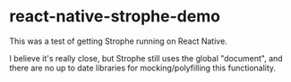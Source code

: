 # react-native-strophe-demo

This was a test of getting Strophe running on React Native. 

I believe it's really close, but Strophe still uses the global "document", and there are no up to date libraries for mocking/polyfilling this functionality. 
